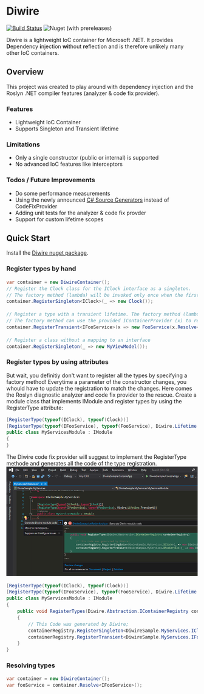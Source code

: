 # Diwire
[![Build Status](https://dev.azure.com/rehmann/Diwire/_apis/build/status/Diwire%20%5BMaster%5D?branchName=master)](https://dev.azure.com/rehmann/Diwire/_build/latest?definitionId=1&branchName=master)
![Nuget (with prereleases)](https://img.shields.io/nuget/vpre/Diwire.Container?style=flat-square)

Diwire is a lightweight IoC container for Microsoft .NET. It provides **D**ependency **i**njection **wi**thout **re**flection and is therefore  unlikely many other IoC containers.

## Overview
This project was created to play around with dependency injection and the Roslyn .NET compiler features (analyzer & code fix provider).

### Features
* Lightweight IoC Container
* Supports Singleton and Transient lifetime 

### Limitations
* Only a single constructor (public or internal) is supported
* No advanced IoC features like interceptors

### Todos / Future Improvements
* Do some performance measurements
* Using the newly announced [C# Source Generators](https://devblogs.microsoft.com/dotnet/introducing-c-source-generators/) instead of CodeFixProvider
* Adding unit tests for the analyzer & code fix provder
* Support for custom lifetime scopes

## Quick Start
Install the [Diwire nuget package](https://www.nuget.org/packages/Diwire.Container/).

### Register types by hand
```csharp
var container = new DiwireContainer();
// Register the Clock class for the IClock interface as a singleton.
// The factory method (lambda) will be invoked only once when the first insance of an IClock interface is requested.
container.RegisterSingleton<IClock>(_ => new Clock());

// Register a type with a transient lifetime. The factory method (lambda) will be invoked everty time, the type is resolved.
// The factory method can use the provided IContainerProvider (x) to resolve further dependencies.
container.RegisterTransient<IFooService>(x => new FooService(x.Resolve<IClock>()));

// Register a class without a mapping to an interface
container.RegisterSingleton(_ => new MyViewModel());
 ```

### Register types by using attributes
But wait, you definitiy don't want to register all the types by specifying a factory method! Everytime a parameter of the constructor changes, you whould have to update the registration to match the changes.
Here comes the Roslyn diagnostic analyzer and code fix provider to the rescue.
Create a module class that implements IModule and register types by using the RegisterType attribute:
```csharp
[RegisterType(typeof(IClock), typeof(Clock))]
[RegisterType(typeof(IFooService), typeof(FooService), Diwire.Lifetime.Transient)]
public class MyServicesModule : IModule
{
}
```
The Diwire code fix provider will suggest to implement the RegisterType methode and generates all the code of the type registration.
![screenshot](https://raw.githubusercontent.com/crehmann/Diwire/master/assets/screenshot-vs.png)
```csharp
[RegisterType(typeof(IClock), typeof(Clock))]
[RegisterType(typeof(IFooService), typeof(FooService), Diwire.Lifetime.Transient)]
public class MyServicesModule : IModule
{
    public void RegisterTypes(Diwire.Abstraction.IContainerRegistry containerRegistry)
    {
        // This Code was generated by Diwire;
        containerRegistry.RegisterSingleton<DiwireSample.MyServices.IClock>(_ => new DiwireSample.MyServices.Clock());
        containerRegistry.RegisterTransient<DiwireSample.MyServices.IFooService>(_ => new DiwireSample.MyServices.FooService(_.Resolve<DiwireSample.MyServices.IClock>()));
    }
}
```


### Resolving types
```csharp
var container = new DiwireContainer();
var fooService = container.Resolve<IFooService>();
```
